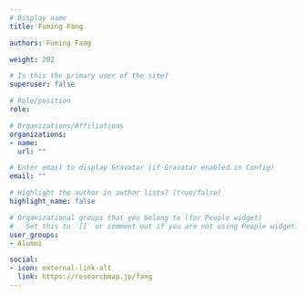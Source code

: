 ```yaml
---
# Display name
title: Fuming Fang

authors: Fuming Fang

weight: 202

# Is this the primary user of the site?
superuser: false

# Role/position
role: 

# Organizations/Affiliations
organizations:
- name: 
  url: ""

# Enter email to display Gravatar (if Gravatar enabled in Config)
email: ""

# Highlight the author in author lists? (true/false)
highlight_name: false

# Organizational groups that you belong to (for People widget)
#   Set this to `[]` or comment out if you are not using People widget.
user_groups:
- Alumni

social:
- icon: external-link-alt
  link: https://researchmap.jp/fang
---
```

